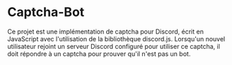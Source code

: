# Captcha-Bot
Ce projet est une implémentation de captcha pour Discord, écrit en JavaScript avec l'utilisation de la bibliothèque discord.js. Lorsqu'un nouvel utilisateur rejoint un serveur Discord configuré pour utiliser ce captcha, il doit répondre à un captcha pour prouver qu'il n'est pas un bot.
